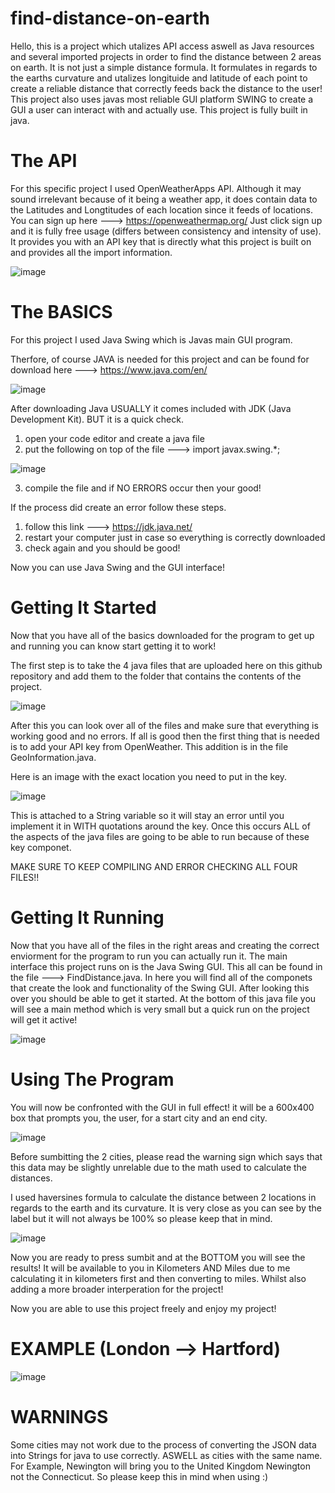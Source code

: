 # find-distance-on-earth

Hello, this is a project which utalizes API access aswell as Java resources and several imported projects in order to find the distance 
between 2 areas on earth. It is not just a simple distance formula. It formulates in regards to the earths curvature and utalizes longituide
and latitude of each point to create a reliable distance that correctly feeds back the distance to the user! This project also uses
javas most reliable GUI platform SWING to create a GUI a user can interact with and actually use. This project is fully built in java.

# The API

For this specific project I used OpenWeatherApps API. Although it may sound irrelevant because of it being a weather app, it does contain data 
to the Latitudes and Longtitudes of each location since it feeds of locations. You can sign up here ---> https://openweathermap.org/ 
Just click sign up and it is fully free usage (differs between consistency and intensity of use). It provides you with an API key that is directly
what this project is built on and provides all the import information.

![image](https://github.com/emiliofigueroa1/find-distance-on-earth/assets/157066769/686f3c72-f86e-4ee5-8c6d-2d2505c3f8b4)

# The BASICS

For this project I used Java Swing which is Javas main GUI program.

Therfore, of course JAVA is needed for this project and can be found for download 
here ---> https://www.java.com/en/

![image](https://github.com/emiliofigueroa1/find-distance-on-earth/assets/157066769/9fbff34a-2be0-4c91-824b-2a17d95f59c0)

After downloading Java USUALLY it comes included with JDK (Java Development Kit). BUT it is a quick check.

1) open your code editor and create a java file
2) put the following on top of the file ---> import javax.swing.*;

![image](https://github.com/emiliofigueroa1/find-distance-on-earth/assets/157066769/b5d7f2be-2eb8-4278-b548-b2308c28ba26)

3) compile the file and if NO ERRORS occur then your good!

If the process did create an error follow these steps.

1) follow this link ---> https://jdk.java.net/
2) restart your computer just in case so everything is correctly downloaded
3) check again and you should be good!

Now you can use Java Swing and the GUI interface!

# Getting It Started

Now that you have all of the basics downloaded for the program to get up and running you can know start getting it to work!

The first step is to take the 4 java files that are uploaded here on this github repository and add them to the folder that
contains the contents of the project.

![image](https://github.com/emiliofigueroa1/find-distance-on-earth/assets/157066769/8944bf59-611d-48de-881e-396cdc1b8f23)

After this you can look over all of the files and make sure that everything is working good and no errors.
If all is good then the first thing that is needed is to add your API key from OpenWeather. This addition is in the file
GeoInformation.java. 

Here is an image with the exact location you need to put in the key.

![image](https://github.com/emiliofigueroa1/find-distance-on-earth/assets/157066769/f0b23f81-8869-454a-bea0-bf781d57b3ff)

This is attached to a String variable so it will stay an error until you implement it in WITH quotations around the key.
Once this occurs ALL of the aspects of the java files are going to be able to run because of these key componet.

MAKE SURE TO KEEP COMPILING AND ERROR CHECKING ALL FOUR FILES!!

# Getting It Running

Now that you have all of the files in the right areas and creating the correct enviorment for the program to run you can actually run it.
The main interface this project runs on is the Java Swing GUI. This all can be found in the file ---> FindDistance.java. In here you will
find all of the componets that create the look and functionality of the Swing GUI. After looking this over you should be able to get it started.
At the bottom of this java file you will see a main method which is very small but a quick run on the project will get it active!

![image](https://github.com/emiliofigueroa1/find-distance-on-earth/assets/157066769/662cd295-479b-4031-a5a3-e42a5c8d52f8)

# Using The Program

You will now be confronted with the GUI in full effect! it will be a 600x400 box that prompts you, the user, for a start city and an end city.

![image](https://github.com/emiliofigueroa1/find-distance-on-earth/assets/157066769/37b24a9e-39e4-49da-86a2-e3eedb631768)

Before sumbitting the 2 cities, please read the warning sign which says that this data may be slightly unrelable due to the math used to calculate the distances.

I used haversines formula to calculate the distance between 2 locations in regards to the earth and its curvature. It is very close as you can see by the label 
but it will not always be 100% so please keep that in mind.

![image](https://github.com/emiliofigueroa1/find-distance-on-earth/assets/157066769/90a4b5ee-624b-4c42-8921-24106d1bcbb0)

Now you are ready to press sumbit and at the BOTTOM you will see the results! 
It will be available to you in Kilometers AND Miles due to me calculating it in kilometers first and then converting to miles.
Whilst also adding a more broader interperation for the project!


Now you are able to use this project freely and enjoy my project!

# EXAMPLE (London --> Hartford)

![image](https://github.com/emiliofigueroa1/find-distance-on-earth/assets/157066769/41579de0-c01d-4aa3-99b0-8a7e2e285c03)


# WARNINGS

Some cities may not work due to the process of converting the JSON data into Strings for java to use correctly.
ASWELL as cities with the same name. For Example, Newington will bring you to the United Kingdom Newington not the Connecticut.
So please keep this in mind when using :)



